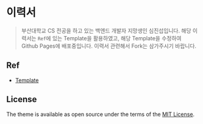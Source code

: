 # 이력서

> 부산대학교 CS 전공을 하고 있는 백엔드 개발자 지망생인 심진섭입니다. 해당 이력서는 `Ref`에 있는 Template을 활용하였고, 
해당 Template을 수정하여 Github Pages에 배포중입니다. 이력서 관련해서 Fork는 삼가주시기 바랍니다.

## Ref

* [Template](https://github.com/zivong/jekyll-theme-hamilton)

## License

The theme is available as open source under the terms of the [MIT License](LICENSE.txt).
